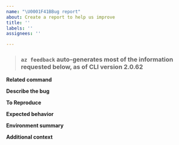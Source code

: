 ```yaml
---
name: "\U0001F41BBug report"
about: Create a report to help us improve
title: ''
labels: ''
assignees: ''

---
```


> ### `az feedback` auto-generates most of the information requested below, as of CLI version 2.0.62

**Related command**
<!--- Please provide the related command with `az {command}`, azure-cli bot will analyse command and route to related team --->

**Describe the bug**
<!--- A clear and concise description of what the bug is. --->

**To Reproduce**
<!--- Steps to reproduce the behavior. --->

**Expected behavior**
<!--- A clear and concise description of what you expected to happen. --->

**Environment summary**
<!--- Install Method (e.g. pip, interactive script, apt-get, Docker, MSI, edge build) / CLI version (`az --version`) / OS version / Shell Type (e.g. bash, cmd.exe, Bash on Windows)  --->

**Additional context**
<!--- Add any other context about the problem here. --->
